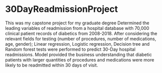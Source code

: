 # 30DayReadmissionProject
This was my capstone project for my graduate degree
Determined the leading variables of readmission from a hospital database with 70,000 clinical patient records of diabetics from 2008-2018. After considering the relevant fields for testing (number of procedures, number of medications, age, gender); Linear regression, Logistic regression, Decision tree and Random forest tests were performed to predict 30-Day hospital readmissions. Model provided the business understanding that diabetic patients with larger quantities of procedures and medications were more likely to be readmitted within 30 days of visit.
